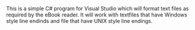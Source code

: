 This is a simple C# program for Visual Studio which will format text files as required by the eBook reader. It will work with textfiles that have Windows style line endinds and file that have UNIX style line endings.
